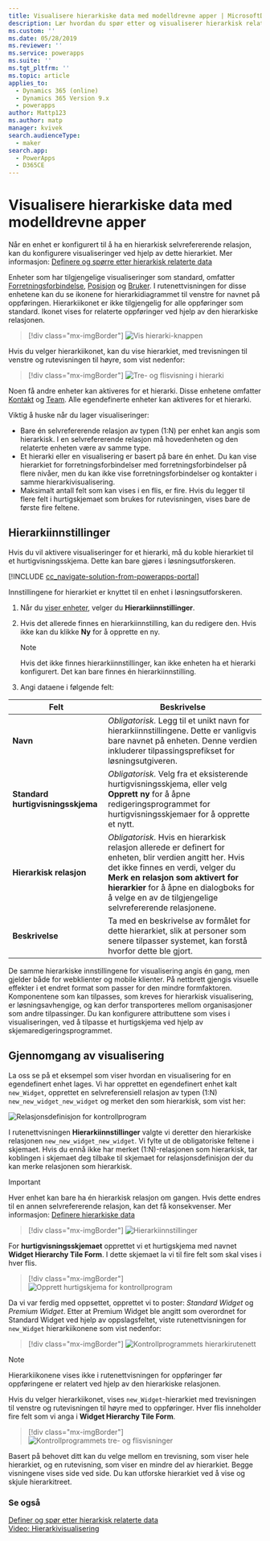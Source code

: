 ```yaml
---
title: Visualisere hierarkiske data med modelldrevne apper | MicrosoftDocs
description: Lær hvordan du spør etter og visualiserer hierarkisk relaterte data
ms.custom: ''
ms.date: 05/28/2019
ms.reviewer: ''
ms.service: powerapps
ms.suite: ''
ms.tgt_pltfrm: ''
ms.topic: article
applies_to:
  - Dynamics 365 (online)
  - Dynamics 365 Version 9.x
  - powerapps
author: Mattp123
ms.author: matp
manager: kvivek
search.audienceType:
  - maker
search.app:
  - PowerApps
  - D365CE
---
```

# <a name="visualize-hierarchical-data-with-model-driven-apps"></a>Visualisere hierarkiske data med modelldrevne apper

Når en enhet er konfigurert til å ha en hierarkisk selvrefererende relasjon, kan du konfigurere visualiseringer ved hjelp av dette hierarkiet. Mer informasjon: [Definere og spørre etter hierarkisk relaterte data](../common-data-service/define-query-hierarchical-data.md)

Enheter som har tilgjengelige visualiseringer som standard, omfatter [Forretningsforbindelse](/powerapps/developer/common-data-service/reference/entities/account), [Posisjon](/powerapps/developer/common-data-service/reference/entities/position) og [Bruker](/powerapps/developer/common-data-service/reference/entities/systemuser). I rutenettvisningen for disse enhetene kan du se ikonene for hierarkidiagrammet til venstre for navnet på oppføringen. Hierarkiikonet er ikke tilgjengelig for alle oppføringer som standard. Ikonet vises for relaterte oppføringer ved hjelp av den hierarkiske relasjonen.  
> [!div class="mx-imgBorder"] 
> ![Vis hierarki-knappen](media/view-hierarchy-button.png)  
  
 Hvis du velger hierarkiikonet, kan du vise hierarkiet, med trevisningen til venstre og rutevisningen til høyre, som vist nedenfor:  
  
> [!div class="mx-imgBorder"] 
> ![Tre- og flisvisning i hierarki](media/tree-view-and-tile-view-in-hierarchy.png)  
  
 Noen få andre enheter kan aktiveres for et hierarki. Disse enhetene omfatter [Kontakt](/powerapps/developer/common-data-service/reference/entities/contact) og [Team](/powerapps/developer/common-data-service/reference/entities/team). Alle egendefinerte enheter kan aktiveres for et hierarki.  
  
Viktig å huske når du lager visualiseringer:  
  
- Bare én selvrefererende relasjon av typen (1:N) per enhet kan angis som hierarkisk. I en selvrefererende relasjon må hovedenheten og den relaterte enheten være av samme type.  
- Et hierarki eller en visualisering er basert på bare én enhet. Du kan vise hierarkiet for forretningsforbindelser med forretningsforbindelser på flere nivåer, men du kan ikke vise forretningsforbindelser og kontakter i samme hierarkivisualisering. 
- Maksimalt antall felt som kan vises i en flis, er fire. Hvis du legger til flere felt i hurtigskjemaet som brukes for rutevisningen, vises bare de første fire feltene. 

## <a name="hierarchy-settings"></a>Hierarkiinnstillinger

Hvis du vil aktivere visualiseringer for et hierarki, må du koble hierarkiet til et hurtigvisningsskjema. Dette kan bare gjøres i løsningsutforskeren.

[!INCLUDE [cc_navigate-solution-from-powerapps-portal](../../includes/cc_navigate-solution-from-powerapps-portal.md)]

Innstillingene for hierarkiet er knyttet til en enhet i løsningsutforskeren. 

1. Når du [viser enheter](../common-data-service/create-edit-entities-solution-explorer.md#view-entities), velger du **Hierarkiinnstillinger**.
2. Hvis det allerede finnes en hierarkiinnstilling, kan du redigere den. Hvis ikke kan du klikke **Ny** for å opprette en ny.
    
    > [!NOTE]
    > Hvis det ikke finnes hierarkiinnstillinger, kan ikke enheten ha et hierarki konfigurert.
    >Det kan bare finnes én hierarkiinnstilling. 

1. Angi dataene i følgende felt:

|Felt|Beskrivelse|
|--|--|
|**Navn**|*Obligatorisk.* Legg til et unikt navn for hierarkiinnstillingene. Dette er vanligvis bare navnet på enheten. Denne verdien inkluderer tilpassingsprefikset for løsningsutgiveren.|
|**Standard hurtigvisningsskjema**|*Obligatorisk.* Velg fra et eksisterende hurtigvisningsskjema, eller velg **Opprett ny** for å åpne redigeringsprogrammet for hurtigvisningsskjemaer for å opprette et nytt.|
|**Hierarkisk relasjon**|*Obligatorisk.* Hvis en hierarkisk relasjon allerede er definert for enheten, blir verdien angitt her. Hvis det ikke finnes en verdi, velger du **Merk en relasjon som aktivert for hierarkier** for å åpne en dialogboks for å velge en av de tilgjengelige selvrefererende relasjonene.|
|**Beskrivelse**|Ta med en beskrivelse av formålet for dette hierarkiet, slik at personer som senere tilpasser systemet, kan forstå hvorfor dette ble gjort.|
    

De samme hierarkiske innstillingene for visualisering angis én gang, men gjelder både for webklienter og mobile klienter. På nettbrett gjengis visuelle effekter i et endret format som passer for den mindre formfaktoren. Komponentene som kan tilpasses, som kreves for hierarkisk visualisering, er løsningsavhengige, og kan derfor transporteres mellom organisasjoner som andre tilpassinger. Du kan konfigurere attributtene som vises i visualiseringen, ved å tilpasse et hurtigskjema ved hjelp av skjemaredigeringsprogrammet.
  
## <a name="visualization-walk-through"></a>Gjennomgang av visualisering

La oss se på et eksempel som viser hvordan en visualisering for en egendefinert enhet lages. Vi har opprettet en egendefinert enhet kalt `new_Widget`, opprettet en selvreferensiell relasjon av typen (1:N) `new_new_widget_new_widget` og merket den som hierarkisk, som vist her:  
  
![Relasjonsdefinisjon for kontrollprogram](media/widget-relationship-definition.png)  
  
I rutenettvisningen **Hierarkiinnstillinger** valgte vi deretter den hierarkiske relasjonen `new_new_widget_new_widget`. Vi fylte ut de obligatoriske feltene i skjemaet. Hvis du ennå ikke har merket (1:N)-relasjonen som hierarkisk, tar koblingen i skjemaet deg tilbake til skjemaet for relasjonsdefinisjon der du kan merke relasjonen som hierarkisk.  

> [!IMPORTANT]
> Hver enhet kan bare ha én hierarkisk relasjon om gangen. Hvis dette endres til en annen selvrefererende relasjon, kan det få konsekvenser. Mer informasjon: [Definere hierarkiske data](../common-data-service/define-query-hierarchical-data.md#define-hierarchical-data)

> [!div class="mx-imgBorder"] 
> ![Hierarkiinnstillinger](media/hierarchy-settings.png)  
  
For **hurtigvisningsskjemaet** opprettet vi et hurtigskjema med navnet **Widget Hierarchy Tile Form**. I dette skjemaet la vi til fire felt som skal vises i hver flis.  

> [!div class="mx-imgBorder"] 
> ![Opprett hurtigskjema for kontrollprogram](media/create-quickform.png)  
  
Da vi var ferdig med oppsettet, opprettet vi to poster: *Standard Widget* og *Premium Widget*. Etter at Premium Widget ble angitt som overordnet for Standard Widget ved hjelp av oppslagsfeltet, viste rutenettvisningen for `new_Widget` hierarkiikonene som vist nedenfor:  

> [!div class="mx-imgBorder"] 
> ![Kontrollprogrammets hierarkirutenett](media/widget-hierarchy-grid.png)  
  
> [!NOTE]
>  Hierarkiikonene vises ikke i rutenettvisningen for oppføringer før oppføringene er relatert ved hjelp av den hierarkiske relasjonen.  
  
Hvis du velger hierarkiikonet, vises `new_Widget`-hierarkiet med trevisningen til venstre og rutevisningen til høyre med to oppføringer. Hver flis inneholder fire felt som vi anga i **Widget Hierarchy Tile Form**.  

> [!div class="mx-imgBorder"] 
> ![Kontrollprogrammets tre- og flisvisninger](media/widget-tree-tiles.png)  

Basert på behovet ditt kan du velge mellom en trevisning, som viser hele hierarkiet, og en rutevisning, som viser en mindre del av hierarkiet. Begge visningene vises side ved side. Du kan utforske hierarkiet ved å vise og skjule hierarkitreet. 

### <a name="see-also"></a>Se også 

[Definer og spør etter hierarkisk relaterte data](../common-data-service/define-query-hierarchical-data.md)<br />
[Video: Hierarkivisualisering](http://www.youtube.com/watch?v=_dGBE6icLNw&index=9&list=PLC3591A8FE4ADBE07)
